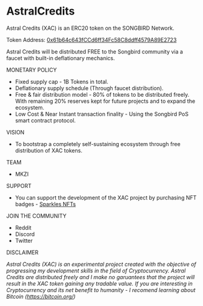 # AstralCredits

Astral Credits (XAC) is an ERC20 token on the SONGBIRD Network.

Token Address: [0x61b64c643fCCd6ff34Fc58C8ddff4579A89E2723](https://songbird-explorer.flare.network/token/0x61b64c643fCCd6ff34Fc58C8ddff4579A89E2723/token-transfers)

Astral Credits will be distributed FREE to the Songbird community via a faucet with built-in deflationary mechanics.

MONETARY POLICY 
- Fixed supply cap - 1B Tokens in total.
- Deflationary supply schedule (Through faucet distribution).
- Free & fair distribution model - 80% of tokens to be distributed freely. With remaining 20% reserves kept for future projects and to expand the ecosystem.
- Low Cost & Near Instant transaction finality - Using the Songbird PoS smart contract protocol.

VISION
- To bootstrap a completely self-sustaining ecosystem through free distribution of XAC tokens.

TEAM
- MKZI

SUPPORT
- You can support the development of the XAC project by purchasing NFT badges - [Sparkles NFTs](https://sparklesnft.com/collection/astralcredits/) 

JOIN THE COMMUNITY
- Reddit
- Discord
- Twitter

DISCLAIMER

_Astral Credits (XAC) is an experimental project created with the objective of progressing my development skills in the field of Cryptocurrency. Astral Credits are distributed freely and I make no garuantees that the project will result in the XAC token gaining any tradable value. If you are interesting in Cryptocurrency and its net benefit to humanity - I recomend learning about Bitcoin (https://bitcoin.org/)_
